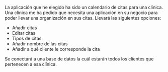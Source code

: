 La aplicación que he elegido ha sido un calendario de citas para una clínica. Una clínica me ha pedido que necesita una aplicación en su negocio para poder llevar una organización en sus citas. Llevará las siguientes opciones: 
-	Añadir citas 
-	Editar citas
-	Tipos de citas 
-	Añadir nombre de las citas 
-	Añadir a qué cliente le corresponde la cita

Se conectará a una base de datos la cuál estarán todos los clientes que pertenecen a esa clínica. 

